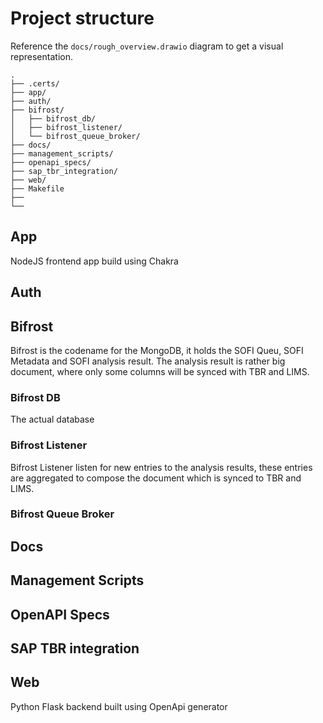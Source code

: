 # Project structure
Reference the `docs/rough_overview.drawio` diagram to get a visual representation.

```
.
├── .certs/
├── app/
├── auth/
├── bifrost/
│   ├── bifrost_db/
│   ├── bifrost_listener/
│   └── bifrost_queue_broker/
├── docs/
├── management_scripts/
├── openapi_specs/
├── sap_tbr_integration/
├── web/
├── Makefile
├── 
└──
```

## App
NodeJS frontend app build using Chakra

## Auth

## Bifrost

Bifrost is the codename for the MongoDB, it holds the SOFI Queu, SOFI Metadata and SOFI analysis result.
The analysis result is rather big document, where only some columns will be synced with TBR and LIMS.

### Bifrost DB

The actual database

### Bifrost Listener
Bifrost Listener listen for new entries to the analysis results, these entries are aggregated to compose the document which is synced to TBR and LIMS.

### Bifrost Queue Broker

## Docs

## Management Scripts

## OpenAPI Specs

## SAP TBR integration

## Web
Python Flask backend built using OpenApi generator